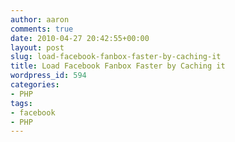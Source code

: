 ```yaml
---
author: aaron
comments: true
date: 2010-04-27 20:42:55+00:00
layout: post
slug: load-facebook-fanbox-faster-by-caching-it
title: Load Facebook Fanbox Faster by Caching it
wordpress_id: 594
categories:
- PHP
tags:
- facebook
- PHP
---
```


